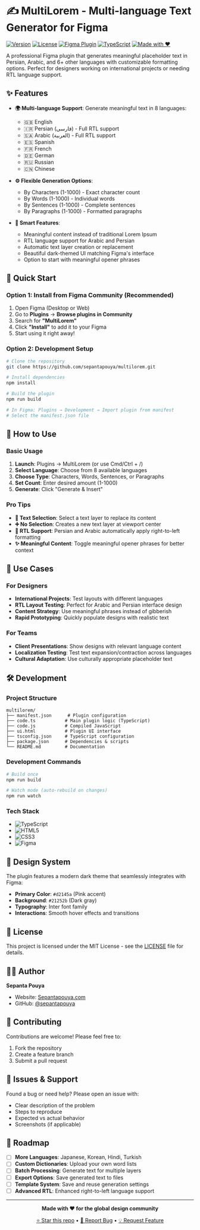 # ✍️ MultiLorem - Multi-language Text Generator for Figma

[![Version](https://img.shields.io/badge/version-1.0.0-blue.svg)](https://github.com/sepantapouya/multilorem)
[![License](https://img.shields.io/badge/license-MIT-green.svg)](LICENSE)
[![Figma Plugin](https://img.shields.io/badge/Figma-Plugin-ff7262.svg)](https://figma.com/community)
[![TypeScript](https://img.shields.io/badge/TypeScript-007ACC?logo=typescript&logoColor=white)](https://www.typescriptlang.org/)
[![Made with ❤️](https://img.shields.io/badge/Made%20with-❤️-red.svg)](https://sepantapouya.com)

A professional Figma plugin that generates meaningful placeholder text in Persian, Arabic, and 6+ other languages with customizable formatting options. Perfect for designers working on international projects or needing RTL language support.

## ✨ Features

- **🌍 Multi-language Support**: Generate meaningful text in 8 languages:
  - 🇬🇧 English
  - 🇮🇷 Persian (فارسی) - Full RTL support
  - 🇸🇦 Arabic (العربية) - Full RTL support  
  - 🇪🇸 Spanish
  - 🇫🇷 French
  - 🇩🇪 German
  - 🇷🇺 Russian
  - 🇨🇳 Chinese

- **⚙️ Flexible Generation Options**:
  - By Characters (1-1000) - Exact character count
  - By Words (1-1000) - Individual words
  - By Sentences (1-1000) - Complete sentences
  - By Paragraphs (1-1000) - Formatted paragraphs

- **🎯 Smart Features**:
  - Meaningful content instead of traditional Lorem Ipsum
  - RTL language support for Arabic and Persian
  - Automatic text layer creation or replacement
  - Beautiful dark-themed UI matching Figma's interface
  - Option to start with meaningful opener phrases

## 🚀 Quick Start

### Option 1: Install from Figma Community (Recommended)
1. Open Figma (Desktop or Web)
2. Go to **Plugins** → **Browse plugins in Community**
3. Search for **"MultiLorem"**
4. Click **"Install"** to add it to your Figma
5. Start using it right away!

### Option 2: Development Setup
   ```bash
# Clone the repository
git clone https://github.com/sepantapouya/multilorem.git

# Install dependencies
   npm install

# Build the plugin
   npm run build

# In Figma: Plugins → Development → Import plugin from manifest
# Select the manifest.json file
   ```

## 📖 How to Use

### Basic Usage
1. **Launch**: Plugins → MultiLorem (or use Cmd/Ctrl + /)
2. **Select Language**: Choose from 8 available languages
3. **Choose Type**: Characters, Words, Sentences, or Paragraphs
4. **Set Count**: Enter desired amount (1-1000)
5. **Generate**: Click "Generate & Insert"

### Pro Tips
- **📝 Text Selection**: Select a text layer to replace its content
- **➕ No Selection**: Creates a new text layer at viewport center
- **🔄 RTL Support**: Persian and Arabic automatically apply right-to-left formatting
- **✨ Meaningful Content**: Toggle meaningful opener phrases for better context

## 💼 Use Cases

### For Designers
- **International Projects**: Test layouts with different languages
- **RTL Layout Testing**: Perfect for Arabic and Persian interface design
- **Content Strategy**: Use meaningful phrases instead of gibberish
- **Rapid Prototyping**: Quickly populate designs with realistic text

### For Teams
- **Client Presentations**: Show designs with relevant language content
- **Localization Testing**: Test text expansion/contraction across languages
- **Cultural Adaptation**: Use culturally appropriate placeholder text

## 🛠️ Development

### Project Structure
```
multilorem/
├── manifest.json      # Plugin configuration
├── code.ts           # Main plugin logic (TypeScript)
├── code.js           # Compiled JavaScript
├── ui.html           # Plugin UI interface
├── tsconfig.json     # TypeScript configuration
├── package.json      # Dependencies & scripts
└── README.md         # Documentation
```

### Development Commands
```bash
# Build once
npm run build

# Watch mode (auto-rebuild on changes)
npm run watch
```

### Tech Stack
- ![TypeScript](https://img.shields.io/badge/TypeScript-007ACC?style=flat&logo=typescript&logoColor=white)
- ![HTML5](https://img.shields.io/badge/HTML5-E34F26?style=flat&logo=html5&logoColor=white)
- ![CSS3](https://img.shields.io/badge/CSS3-1572B6?style=flat&logo=css3&logoColor=white)
- ![Figma](https://img.shields.io/badge/Figma-F24E1E?style=flat&logo=figma&logoColor=white)

## 🎨 Design System

The plugin features a modern dark theme that seamlessly integrates with Figma:
- **Primary Color**: `#d2145a` (Pink accent)
- **Background**: `#21252b` (Dark gray)
- **Typography**: Inter font family
- **Interactions**: Smooth hover effects and transitions

## 📄 License

This project is licensed under the MIT License - see the [LICENSE](LICENSE) file for details.

## 👨‍💻 Author

**Sepanta Pouya**
- Website: [Sepantapouya.com](https://sepantapouya.com)
- GitHub: [@sepantapouya](https://github.com/sepantapouya)

## 🤝 Contributing

Contributions are welcome! Please feel free to:
1. Fork the repository
2. Create a feature branch
3. Submit a pull request

## 🐛 Issues & Support

Found a bug or need help? Please open an issue with:
- Clear description of the problem
- Steps to reproduce
- Expected vs actual behavior
- Screenshots (if applicable)

## 🔮 Roadmap

- [ ] **More Languages**: Japanese, Korean, Hindi, Turkish
- [ ] **Custom Dictionaries**: Upload your own word lists
- [ ] **Batch Processing**: Generate text for multiple layers
- [ ] **Export Options**: Save generated text to files
- [ ] **Template System**: Save and reuse generation settings
- [ ] **Advanced RTL**: Enhanced right-to-left language support

---

<div align="center">

**Made with ❤️ for the global design community**

[⭐ Star this repo](https://github.com/sepantapouya/multilorem) • [🐛 Report Bug](https://github.com/sepantapouya/multilorem/issues) • [💡 Request Feature](https://github.com/sepantapouya/multilorem/issues)

</div> 